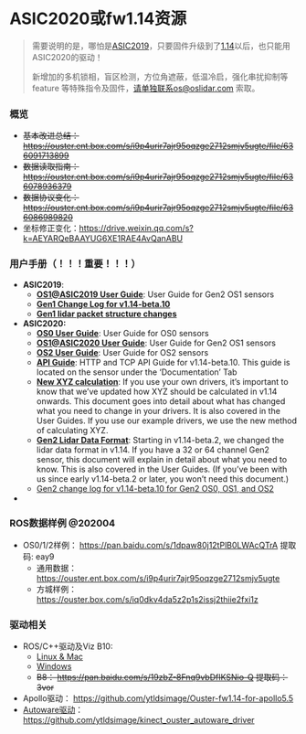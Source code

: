 # ASIC2020或fw1.14资源

> 需要说明的是，哪怕是[ASIC2019](/asic2019)，只要固件升级到了[1.14](https://go.ouster.io/beta-program/beta-10/downloads/)以后，也只能用ASIC2020的驱动！
>
> 新增加的多机锁相，盲区检测，方位角遮蔽，低温冷启，强化串扰抑制等feature 等特殊指令及固件，请单独联系os@oslidar.com 索取。

### 概览

- ~~基本改进总结：https://ouster.ent.box.com/s/i9p4urir7ajr95oqzge2712smjv5ugte/file/636091713899~~
- ~~数据读取指南：https://ouster.ent.box.com/s/i9p4urir7ajr95oqzge2712smjv5ugte/file/636078936379~~
- ~~数据协议变化：https://ouster.ent.box.com/s/i9p4urir7ajr95oqzge2712smjv5ugte/file/636086989820~~
- 坐标修正变化：https://drive.weixin.qq.com/s?k=AEYARQeBAAYUG6XE1RAE4AvQanABU

### 用户手册（！！！重要！！！）

- **ASIC2019**:
  - **[OS1@ASIC2019 User Guide](https://data.ouster.io/beta-program/v1.14-beta-10/OS1-Gen1-User-Guide-v1.14.0-beta.10.pdf)**: User Guide for Gen2 OS1 sensors
  - **[Gen1 Change Log  for v1.14-beta.10](https://data.ouster.io/beta-program/v1.14-beta-10/v1.14-beta.10%20Change%20Log%20for%20Gen1%20sensors.pdf?hsCtaTracking=eabc3da7-8b3b-43b0-9901-695650461f5c%7C376c1b88-c6ca-4a9a-9054-84774c369be4)**
  - **[Gen1 lidar packet structure changes](https://data.ouster.io/beta-program/v1.14-beta-10/Gen1%20lidar%20data%20structure.pdf)**
- **ASIC2020:**
  - **[OS0 User Guide](https://data.ouster.io/beta-program/v1.14-beta-10/OS0-User-Guide-v1.14.0-beta.10.pdf)**: User Guide for OS0 sensors
  - **[OS1@ASIC2020 User Guide](https://data.ouster.io/beta-program/v1.14-beta-10/OS1-User-Guide-v1.14.0-beta.10.pdf)**: User Guide for Gen2 OS1 sensors
  - **[OS2 User Guide](https://data.ouster.io/beta-program/v1.14-beta-10/OS2-User-Guide-v1.14.0-beta.10.pdf)**: User Guide for OS2 sensors
  - **[API Guide](https://data.ouster.io/beta-program/v1.14-beta-10/Ouster-Sensor-API-Guide-v1.14.0-beta.10.pdf)**: HTTP and TCP API Guide for v1.14-beta.10. This guide is located on the sensor under the ‘Documentation’ Tab
  - **[New XYZ calculation](https://data.ouster.io/beta-program/v1.14-beta-10/New%20lidar%20range%20data%20to%20XYZ.pdf)**: If you use your own drivers, it’s important to know that we’ve updated how XYZ should be calculated in v1.14 onwards. This document goes into detail about what has changed what you need to change in your drivers. It is also covered in the User Guides. If you use our example drivers, we use the new method of calculating XYZ.
  - **[Gen2 Lidar Data Format](https://data.ouster.io/beta-program/v1.14-beta-10/Gen2%20lidar%20data%20structure.pdf)**: Starting in v1.14-beta.2, we changed the lidar data format in v1.14. If you have a 32 or 64 channel Gen2 sensor, this document will explain in detail about what you need to know. This is also covered in the User Guides. (If you’ve been with us since early v1.14-beta.2 or later, you won’t need this document.)
  - [Gen2 change log for v1.14-beta.10 for Gen2 OS0, OS1, and OS2](https://go.ouster.io/cs/c/?cta_guid=bc08d480-c9de-4d9f-b12d-3f71ec012569&placement_guid=95685290-70f8-40ad-ac06-852b8a74f18a&portal_id=5054152&canon=https%3A%2F%2Fgo.ouster.io%2Fbeta-program%2Fbeta-10%2F&redirect_url=APefjpE3aypj5JldO8uDTiSou217rELOSngfwUsNoS01w_iy8eQBI_EUqDEgF_3hZTeDg1uiTDo96muBilN_Al-RWBWwQfplxJqqUTyGsVXhT-RL-LniLWVunIMmvD0qZviRp5XU6nzDlvzE2A2j058SWmop3p4SWEAziHah1z_F3PLgSTlmvjnN3Twl6nIEH6a7IbndKntuCq0CRFxvkHTNQX4iVqBj2u_SRzOQ6Erfvxihz_DzUErcjSSvPw5Lp65VHmko0RlH_bG0bnQzT-2YsCV5VboHSgcMuR1N8xexmA_EVDbJZVtCxpDYedPizNrIicIUk_XW&click=17f8ff80-288c-481a-b0c2-f255759c03ad&hsutk=f7f9fa89a9b3a83930a447116d9a1796&signature=AAH58kFUkIAS2aQQO8-2S_kVehTQrBE7PQ&pageId=29569243223&__hstc=82216777.f7f9fa89a9b3a83930a447116d9a1796.1589280439546.1590573594493.1590658690686.3&__hssc=82216777.1.1590658690686&__hsfp=1824881308&contentType=landing-page)
- 



### ROS数据样例 @202004

- OS0/1/2样例： https://pan.baidu.com/s/1dpaw80j12tPlB0LWAcQTrA 提取码: eay9
  - 通用数据：https://ouster.ent.box.com/s/i9p4urir7ajr95oqzge2712smjv5ugte
  - 方城样例：https://ouster.box.com/s/iq0dkv4da5z2p1s2issj2thiie2fxi1z



### 驱动相关

- ROS/C++驱动及Viz B10:  
  - [Linux & Mac](https://go.ouster.io/cs/c/?cta_guid=c33771ad-6ac8-404e-814b-1aa531ba471e&placement_guid=3b0f3e91-633f-4d19-8669-92cf1b28fea5&portal_id=5054152&canon=https%3A%2F%2Fgo.ouster.io%2Fbeta-program%2Fbeta-10%2F&redirect_url=APefjpFyDJoUTD0MqJLP8h6LOEkOyxwp1mcbT38xKf2q6Ih9Xphf7gYdyIVn_FcefJjM8xweSzDVMNuqbQ2u0djukJ4nStuhjFGQ4Vd8eB7hUCzseiIy1HXPh9fJDTzqQuHmWPx9hhVcIEB5UTkTaJ8WF7z77PnQ1F1xZj9s7LLhpVVcWdagg2jNT_84ghYoZgxL6D9nXjXYaTRRz5iVULUOpMi-NeVSzw7ztCv0sfC78ZmhDXtzXzEc5fto_V06ZLrPyZSDXXwh6kmqk1BS8Hjpe2NscVAH5VOT8cL99L1Lh08dPY-aUTo&click=2dc344de-dbb7-47cf-859f-4b6a3eefc728&hsutk=f7f9fa89a9b3a83930a447116d9a1796&signature=AAH58kHb1cA0QO52Xbi0oDjgrl9aa6z4LA&pageId=29569243223&__hstc=82216777.f7f9fa89a9b3a83930a447116d9a1796.1589280439546.1590573594493.1590658690686.3&__hssc=82216777.1.1590658690686&__hsfp=1824881308&contentType=landing-page)
  - [Windows](https://go.ouster.io/cs/c/?cta_guid=57fe6e00-88d1-4ed7-bee5-e328b29c1b32&placement_guid=379ffee8-c96e-45ac-9e1f-d18460b50ad1&portal_id=5054152&canon=https%3A%2F%2Fgo.ouster.io%2Fbeta-program%2Fbeta-10%2F&redirect_url=APefjpHER-0TqvfY0lANWaXy6S7d20_XWfP5zKI8rEr_oo-Gntek_Db0wZ3sYuQ-0547IO1QNBx1Gi0oAHmLCrbQplHrtsUFQaDAt5pau0Np_WZGt-RV_IdqQ_SzDpnACTRg-mLZKp9cHpYIT0J-kVYx9xE8GkKOaYIl8Ue8WpCEiG_OCm-Uzf1um6lSSs1rx8wiwVtYpMl3fa9oLxl9rXZjkf-He-RY9Fuv43NW3s8mn7CLenvGqpKn9j9zTGy7uNtMj2_g9wESAidPFRXnGkIaYRaBc3hBeVhmjhpTdHHBvxN2s9L3Klq91A_CTp9-WR-KfsbETTKe&click=833c0b6e-02a3-4150-8fce-0d672ab1c4ec&hsutk=f7f9fa89a9b3a83930a447116d9a1796&signature=AAH58kFai_xEMjYEj2mTlY8honNOzoPcIg&pageId=29569243223&__hstc=82216777.f7f9fa89a9b3a83930a447116d9a1796.1589280439546.1590573594493.1590658690686.3&__hssc=82216777.1.1590658690686&__hsfp=1824881308&contentType=landing-page)
  - ~~B8：  https://pan.baidu.com/s/19zbZ-8Fnq9vbDfIKSNio-Q 提取码：3vor~~
- Apollo驱动：   https://github.com/ytldsimage/Ouster-fw1.14-for-apollo5.5
- [Autoware驱动](https://docs.wixstatic.com/ugd/984e93_b4e43111b1dd420cb3bc2c3e13071e71.pdf?index=true)：https://github.com/ytldsimage/kinect_ouster_autoware_driver